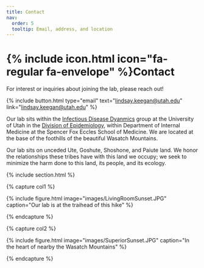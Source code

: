 ```yaml
---
title: Contact
nav:
  order: 5
  tooltip: Email, address, and location
---
```


# {% include icon.html icon="fa-regular fa-envelope" %}Contact

For interest or inquiries about joining the lab, please reach out! 

{%
  include button.html
  type="email"
  text="lindsay.keegan@utah.edu"
  link="lindsay.keegan@utah.edu"
%}

Our lab sits within the [Infectious Disease Dyanmics](https://www.utahinfectiousdiseasedynamics.org/) group at the University of Utah in the [Division of Epidemiology](https://medicine.utah.edu/internal-medicine/epidemiology), within Department of Internal Medicine at the Spencer Fox Eccles School of Medicine. We are located at the base of the foothills of the beautiful Wasatch Mountains.

Our lab sits on unceded Ute, Goshute, Shoshone, and Paiute land. We honor the relationships these tribes have with this land we occupy; we seek to minimize the harm done to this land, its people, and its ecology.


{% include section.html %}

{% capture col1 %}

{%
  include figure.html
  image="images/LivingRoomSunset.JPG"
  caption="Our lab is at the traihead of this hike"
%}


{% endcapture %}

{% capture col2 %}

{%
  include figure.html
  image="images/SuperiorSunset.JPG"
  caption="In the heart of nearby the Wasatch Mountains"
%}

{% endcapture %}

